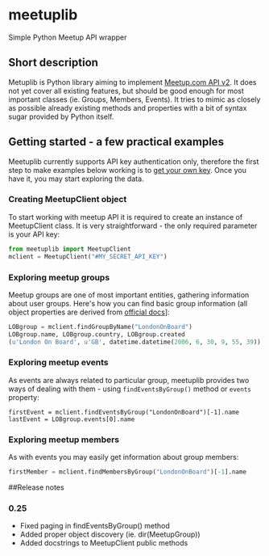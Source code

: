 # meetuplib
Simple Python Meetup API wrapper

## Short description
Metuplib is Python library aiming to implement [Meetup.com API v2](http://www.meetup.com/meetup_api/). It does not yet cover all existing features, but should be good enough for most important classes (ie. Groups, Members, Events). It tries to mimic as closely as possible already existing methods and properties with a bit of syntax sugar provided by Python itself.

## Getting started - a few practical examples
Meetuplib currently supports API key authentication only, therefore the first step to make examples below working is to [get your own key](https://secure.meetup.com/meetup_api/key/). Once you have it, you may start exploring the data.

### Creating MeetupClient object
To start working with meetup API it is required to create an instance of MeetupClient class. It is very straightforward - the only required parameter is your API key:

```python
from meetuplib import MeetupClient
mclient = MeetupClient("#MY_SECRET_API_KEY")
```
### Exploring meetup groups
Meetup groups are one of most important entities, gathering information about user groups. Here's how you can find basic group information (all object properties are derived from [official docs](http://www.meetup.com/meetup_api/docs/2/groups/)]:

```python
LOBgroup = mclient.findGroupByName("LondonOnBoard")
LOBgroup.name, LOBgroup.country, LOBgroup.created
(u'London On Board', u'GB', datetime.datetime(2006, 6, 30, 9, 55, 39))
```

### Exploring meetup events
As events are always related to particular group, meetuplib provides two ways of dealing with them - using `findEventsByGroup()` method or `events` property:
```
firstEvent = mclient.findEventsByGroup("LondonOnBoard")[-1].name
lastEvent = LOBgroup.events[0].name
```

### Exploring meetup members
As with events you may easily get information about group members:
```python
firstMember = mclient.findMembersByGroup("LondonOnBoard")[-1].name
```

##Release notes

### 0.25
* Fixed paging in findEventsByGroup() method
* Added proper object discovery (ie. dir(MeetupGroup))
* Added docstrings to MeetupClient public methods